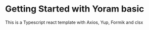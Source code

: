 # Getting Started with Yoram basic
This is a Typescript react template with Axios, Yup, Formik and clsx